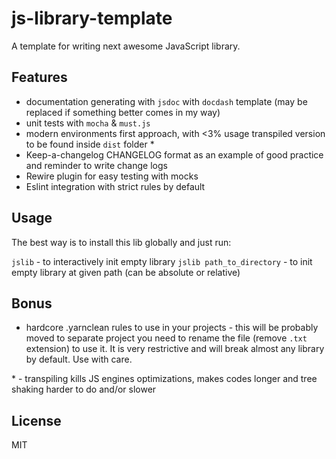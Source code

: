 # js-library-template

A template for writing next awesome JavaScript library.

## Features

- documentation generating with `jsdoc` with `docdash` template (may be replaced if something better comes in my way)
- unit tests with `mocha` & `must.js`
- modern environments first approach, with <3% usage transpiled version to be found inside `dist` folder *
- Keep-a-changelog CHANGELOG format as an example of good practice and reminder to write change logs
- Rewire plugin for easy testing with mocks
- Eslint integration with strict rules by default

## Usage

The best way is to install this lib globally and just run:

`jslib` - to interactively init empty library
`jslib path_to_directory` - to init empty library at given path (can be absolute or relative)

## Bonus

- hardcore .yarnclean rules to use in your projects - this will be probably moved to separate project
you need to rename the file (remove `.txt` extension) to use it. It is very restrictive and will break almost any
library by default. Use with care.

\* - transpiling kills JS engines optimizations, makes codes longer and tree shaking harder to do and/or slower

## License

MIT
